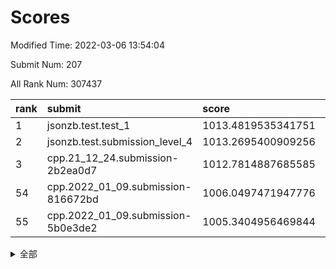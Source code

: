 # Scores

Modified Time: 2022-03-06 13:54:04

Submit Num: 207

All Rank Num: 307437

| rank |               submit               |       score        |       sigma        | pk_num |
| :--- | :--------------------------------- | :----------------- | :----------------- | :----- |
| 1    | jsonzb.test.test_1                 | 1013.4819535341751 | 0.8298738214064946 | 5938   |
| 2    | jsonzb.test.submission_level_4     | 1013.2695400909256 | 0.8008901748741539 | 5944   |
| 3    | cpp.21_12_24.submission-2b2ea0d7   | 1012.7814887685585 | 0.8045099692623514 | 5942   |
| 54   | cpp.2022_01_09.submission-816672bd | 1006.0497471947776 | 0.7193955961640366 | 5941   |
| 55   | cpp.2022_01_09.submission-5b0e3de2 | 1005.3404956469844 | 0.7254893742958024 | 5940   |


<details>
<summary>全部</summary>

| rank |                 submit                 |       score        |       sigma        | pk_num |
| :--- | :------------------------------------- | :----------------- | :----------------- | :----- |
| 1    | jsonzb.test.test_1                     | 1013.4819535341751 | 0.8298738214064946 | 5938   |
| 2    | jsonzb.test.submission_level_4         | 1013.2695400909256 | 0.8008901748741539 | 5944   |
| 3    | cpp.21_12_24.submission-2b2ea0d7       | 1012.7814887685585 | 0.8045099692623514 | 5942   |
| 4    | gobigger.level_3.submission_level_3_10 | 1011.6409682795446 | 0.772244550498647  | 5941   |
| 5    | gobigger.level_3.submission_level_3_22 | 1011.4787462768136 | 0.7499129285230339 | 5936   |
| 6    | gobigger.level_3.submission_level_3_27 | 1011.4415862033652 | 0.8113746157820021 | 5935   |
| 7    | gobigger.level_3.submission_level_3_19 | 1011.3757923353893 | 0.782994663699546  | 5939   |
| 8    | gobigger.level_3.submission_level_3_1  | 1011.0386176197568 | 0.7770492252095578 | 5941   |
| 9    | gobigger.level_3.submission_level_3_9  | 1010.9768636144893 | 0.7869617276847582 | 5938   |
| 10   | gobigger.level_3.submission_level_3_45 | 1010.9120720327112 | 0.7562616810007196 | 5942   |
| 11   | gobigger.level_3.submission_level_3_4  | 1010.8255468971907 | 0.7582510611108997 | 5942   |
| 12   | gobigger.level_3.submission_level_3_32 | 1010.8159621771573 | 0.7580599060041889 | 5944   |
| 13   | gobigger.level_3.submission_level_3_7  | 1010.7647115267478 | 0.7831813005966257 | 5939   |
| 14   | gobigger.level_3.submission_level_3_43 | 1010.7079670585666 | 0.7883229497463231 | 5941   |
| 15   | gobigger.level_3.submission_level_3_6  | 1010.6787523446995 | 0.7746721770792547 | 5934   |
| 16   | gobigger.level_3.submission_level_3_44 | 1010.454743076253  | 0.7847151064584575 | 5941   |
| 17   | gobigger.level_3.submission_level_3_48 | 1010.4324644979744 | 0.7800554154224134 | 5937   |
| 18   | gobigger.level_3.submission_level_3_31 | 1010.3198321342071 | 0.7358437856025524 | 5935   |
| 19   | gobigger.level_3.submission_level_3_29 | 1010.2474780235683 | 0.7988823331365702 | 5940   |
| 20   | gobigger.level_3.submission_level_3_11 | 1010.1922699164957 | 0.7614344397692078 | 5942   |
| 21   | gobigger.level_3.submission_level_3_23 | 1010.1246726339248 | 0.7570248330010179 | 5938   |
| 22   | gobigger.level_3.submission_level_3_21 | 1010.1217619073509 | 0.7454230572433655 | 5944   |
| 23   | gobigger.level_3.submission_level_3_25 | 1010.0923232554895 | 0.7820605619780363 | 5943   |
| 24   | gobigger.level_3.submission_level_3_13 | 1010.0031386522992 | 0.7392399143649131 | 5937   |
| 25   | gobigger.level_3.submission_level_3_28 | 1009.9755293636513 | 0.7640631540523823 | 5945   |
| 26   | gobigger.level_3.submission_level_3_17 | 1009.9413774458013 | 0.7545106377620943 | 5945   |
| 27   | gobigger.level_3.submission_level_3_38 | 1009.9280657531658 | 0.7765367315566809 | 5934   |
| 28   | gobigger.level_3.submission_level_3_39 | 1009.9022487950796 | 0.7483643236352557 | 5940   |
| 29   | gobigger.level_3.submission_level_3_26 | 1009.8969118368115 | 0.7657569797670638 | 5942   |
| 30   | gobigger.level_3.submission_level_3_0  | 1009.8912080828704 | 0.75712641089188   | 5938   |
| 31   | gobigger.level_3.submission_level_3_16 | 1009.8337503716307 | 0.7719134295712985 | 5944   |
| 32   | gobigger.level_3.submission_level_3_20 | 1009.8249284297941 | 0.7397450334924992 | 5939   |
| 33   | gobigger.level_3.submission_level_3_2  | 1009.7588307936641 | 0.7639405195138459 | 5945   |
| 34   | gobigger.level_3.submission_level_3_47 | 1009.6005902663969 | 0.7476275629843484 | 5945   |
| 35   | gobigger.level_3.submission_level_3_24 | 1009.5673106289714 | 0.742688973497636  | 5939   |
| 36   | gobigger.level_3.submission_level_3_34 | 1009.5127420883575 | 0.7567031797030196 | 5937   |
| 37   | gobigger.level_3.submission_level_3_42 | 1009.4951663605199 | 0.7387218803209044 | 5945   |
| 38   | gobigger.level_3.submission_level_3_15 | 1009.3886266635405 | 0.7515608641934834 | 5945   |
| 39   | gobigger.level_3.submission_level_3_49 | 1009.3418235190247 | 0.7429761776129078 | 5942   |
| 40   | gobigger.level_3.submission_level_3_12 | 1009.3265711223739 | 0.7522306788285504 | 5939   |
| 41   | gobigger.level_3.submission_level_3_35 | 1009.184740584194  | 0.7534987961149868 | 5943   |
| 42   | gobigger.level_3.submission_level_3_46 | 1009.114712459587  | 0.7481374259975517 | 5941   |
| 43   | gobigger.level_3.submission_level_3_5  | 1009.0616151972947 | 0.7399536997340967 | 5943   |
| 44   | gobigger.level_3.submission_level_3_18 | 1009.0448844533299 | 0.7282001284191834 | 5941   |
| 45   | gobigger.level_3.submission_level_3_41 | 1009.0427232500147 | 0.7382560697954952 | 5938   |
| 46   | gobigger.level_3.submission_level_3_37 | 1008.9837816710368 | 0.7286183820491409 | 5937   |
| 47   | gobigger.level_3.submission_level_3_30 | 1008.9248615578794 | 0.7417137476460176 | 5943   |
| 48   | gobigger.level_3.submission_level_3_8  | 1008.9091198716275 | 0.7502671970925104 | 5941   |
| 49   | gobigger.level_3.submission_level_3_14 | 1008.7131594865951 | 0.7519051089973363 | 5942   |
| 50   | gobigger.level_3.submission_level_3_33 | 1008.6507695034106 | 0.7406305000508413 | 5944   |
| 51   | gobigger.level_3.submission_level_3_40 | 1008.5734005590796 | 0.750768368409868  | 5937   |
| 52   | gobigger.level_3.submission_level_3_3  | 1008.3126026862163 | 0.7471407110589563 | 5938   |
| 53   | gobigger.level_3.submission_level_3_36 | 1007.6950231850335 | 0.7406595327778815 | 5940   |
| 54   | cpp.2022_01_09.submission-816672bd     | 1006.0497471947776 | 0.7193955961640366 | 5941   |
| 55   | cpp.2022_01_09.submission-5b0e3de2     | 1005.3404956469844 | 0.7254893742958024 | 5940   |
| 56   | gobigger.level_1.submission_level_1_28 | 1004.7955949673324 | 0.7178944211059711 | 5943   |
| 57   | gobigger.level_1.submission_level_1_37 | 1004.5767186672493 | 0.7141848720781857 | 5941   |
| 58   | gobigger.level_1.submission_level_1_5  | 1004.544266716008  | 0.7104734918121477 | 5945   |
| 59   | gobigger.level_1.submission_level_1_24 | 1004.5417258737074 | 0.7164851335791695 | 5943   |
| 60   | gobigger.level_1.submission_level_1_4  | 1004.5346383235378 | 0.7306253745643777 | 5937   |
| 61   | gobigger.level_1.submission_level_1_27 | 1004.4467838470837 | 0.7164998300657688 | 5945   |
| 62   | gobigger.level_1.submission_level_1_0  | 1004.4111623626957 | 0.7081543262965834 | 5936   |
| 63   | gobigger.level_1.submission_level_1_6  | 1004.3390510172445 | 0.7298251908556939 | 5943   |
| 64   | gobigger.level_1.submission_level_1_34 | 1004.1980092498728 | 0.7182988113464768 | 5942   |
| 65   | gobigger.level_1.submission_level_1_11 | 1004.1776460487985 | 0.7115761523300824 | 5943   |
| 66   | gobigger.level_1.submission_level_1_3  | 1004.0738644557871 | 0.7078659425155828 | 5937   |
| 67   | gobigger.level_1.submission_level_1_17 | 1003.986557783695  | 0.7112824679097655 | 5934   |
| 68   | gobigger.level_1.submission_level_1_12 | 1003.9409774701456 | 0.7249641853432769 | 5941   |
| 69   | gobigger.level_1.submission_level_1_32 | 1003.8038041858106 | 0.7226824104825222 | 5940   |
| 70   | gobigger.level_1.submission_level_1_36 | 1003.6231870117979 | 0.717948752454227  | 5940   |
| 71   | gobigger.level_1.submission_level_1_10 | 1003.5847421638674 | 0.7237418643889306 | 5944   |
| 72   | gobigger.level_1.submission_level_1_33 | 1003.5672897478689 | 0.7292391231411675 | 5940   |
| 73   | gobigger.level_1.submission_level_1_44 | 1003.5661398074913 | 0.7269994620921684 | 5941   |
| 74   | gobigger.level_1.submission_level_1_47 | 1003.5380602430369 | 0.7196220404584349 | 5943   |
| 75   | gobigger.level_1.submission_level_1_7  | 1003.5323046585472 | 0.7167533833066241 | 5940   |
| 76   | gobigger.level_1.submission_level_1_41 | 1003.5134454718582 | 0.710330367546243  | 5943   |
| 77   | gobigger.level_1.submission_level_1_2  | 1003.4686800861708 | 0.712381781214466  | 5940   |
| 78   | gobigger.level_1.submission_level_1_35 | 1003.4421647490116 | 0.7180500458914737 | 5938   |
| 79   | gobigger.level_1.submission_level_1_49 | 1003.4182861422942 | 0.7045652541971051 | 5939   |
| 80   | gobigger.level_1.submission_level_1_42 | 1003.2787420036315 | 0.7094666741766185 | 5943   |
| 81   | gobigger.level_1.submission_level_1_16 | 1003.2740315197682 | 0.7291929607512335 | 5938   |
| 82   | gobigger.level_1.submission_level_1_46 | 1003.2481320536269 | 0.7146778663814334 | 5941   |
| 83   | gobigger.level_1.submission_level_1_43 | 1003.2336561655991 | 0.7255352991759542 | 5940   |
| 84   | gobigger.level_1.submission_level_1_9  | 1003.2336341469238 | 0.7152932393311515 | 5940   |
| 85   | gobigger.level_1.submission_level_1_25 | 1003.221940753678  | 0.7157364244844908 | 5942   |
| 86   | gobigger.level_1.submission_level_1_26 | 1003.1419815888237 | 0.7109127760930176 | 5944   |
| 87   | gobigger.level_1.submission_level_1_14 | 1003.1244500549434 | 0.7171978818901602 | 5941   |
| 88   | gobigger.level_1.submission_level_1_15 | 1003.1142541084174 | 0.7135847764837211 | 5943   |
| 89   | gobigger.level_1.submission_level_1_48 | 1002.96093183384   | 0.7075901657922677 | 5940   |
| 90   | gobigger.level_1.submission_level_1_8  | 1002.951932343711  | 0.7138852579136344 | 5942   |
| 91   | gobigger.level_1.submission_level_1_45 | 1002.8919607697237 | 0.7178038817303798 | 5940   |
| 92   | gobigger.level_1.submission_level_1_30 | 1002.8811867326217 | 0.7138208698205641 | 5942   |
| 93   | gobigger.level_1.submission_level_1_39 | 1002.7988680495432 | 0.7229763884754457 | 5941   |
| 94   | gobigger.level_1.submission_level_1_21 | 1002.77499991027   | 0.7201477208847964 | 5945   |
| 95   | gobigger.level_1.submission_level_1_18 | 1002.7427878281718 | 0.7115507595119791 | 5938   |
| 96   | gobigger.level_1.submission_level_1_31 | 1002.6506056555762 | 0.7147885703855701 | 5943   |
| 97   | gobigger.level_1.submission_level_1_22 | 1002.6353833548699 | 0.6993197200367487 | 5942   |
| 98   | gobigger.level_1.submission_level_1_40 | 1002.6151269305574 | 0.7236203067028042 | 5941   |
| 99   | gobigger.level_1.submission_level_1_38 | 1002.5867936433904 | 0.7060712384733618 | 5939   |
| 100  | gobigger.level_1.submission_level_1_19 | 1002.5559473611045 | 0.7149039584636846 | 5945   |
| 101  | gobigger.level_1.submission_level_1_1  | 1002.4582175528877 | 0.7025845499455305 | 5941   |
| 102  | gobigger.level_1.submission_level_1_20 | 1002.3753651530276 | 0.711995462107856  | 5940   |
| 103  | gobigger.level_1.submission_level_1_23 | 1002.272868273639  | 0.704693924303736  | 5940   |
| 104  | gobigger.level_1.submission_level_1_13 | 1002.220039216491  | 0.7060842854589574 | 5936   |
| 105  | gobigger.level_1.submission_level_1_29 | 1001.9511217857794 | 0.7150965812897424 | 5938   |
| 106  | gobigger.random.submission_random_28   | 997.5205345384647  | 0.7073467276983586 | 5941   |
| 107  | gobigger.random.submission_random_1    | 997.4754518000516  | 0.7086534377762078 | 5942   |
| 108  | gobigger.random.submission_random_4    | 997.2307020657788  | 0.7092566857206991 | 5940   |
| 109  | gobigger.random.submission_random_20   | 997.2099738142367  | 0.7124752188828513 | 5941   |
| 110  | gobigger.random.submission_random_49   | 996.9170950190123  | 0.721776018002041  | 5939   |
| 111  | gobigger.random.submission_random_34   | 996.8467806522177  | 0.7085340548802039 | 5944   |
| 112  | gobigger.random.submission_random_46   | 996.8288502554585  | 0.7045959952694223 | 5939   |
| 113  | gobigger.random.submission_random_15   | 996.612831852152   | 0.7172946934223533 | 5945   |
| 114  | gobigger.random.submission_random_42   | 996.6097927833761  | 0.7059868513288432 | 5944   |
| 115  | gobigger.random.submission_random_12   | 996.5819160261138  | 0.7119644245694856 | 5946   |
| 116  | gobigger.random.submission_random_40   | 996.5708339417417  | 0.7282584052127633 | 5940   |
| 117  | gobigger.random.submission_random_35   | 996.5139720349798  | 0.7069948629449175 | 5943   |
| 118  | gobigger.random.submission_random_39   | 996.4578893911975  | 0.7064860809414862 | 5940   |
| 119  | gobigger.random.submission_random_38   | 996.4226952658788  | 0.6980089429298116 | 5944   |
| 120  | gobigger.random.submission_random_36   | 996.3466310223959  | 0.7071121406109517 | 5937   |
| 121  | gobigger.random.submission_random_44   | 996.3383548263213  | 0.711466854659435  | 5940   |
| 122  | gobigger.random.submission_random_26   | 996.3263563742819  | 0.7077120856888016 | 5942   |
| 123  | gobigger.random.submission_random_43   | 996.2520074041042  | 0.7041194636251744 | 5935   |
| 124  | gobigger.random.submission_random_23   | 996.232514239321   | 0.7093082064423333 | 5941   |
| 125  | gobigger.random.submission_random_33   | 996.1198604800131  | 0.7112318772118804 | 5934   |
| 126  | gobigger.random.submission_random_6    | 996.0525468310926  | 0.7155304081057455 | 5942   |
| 127  | gobigger.random.submission_random_2    | 996.0462776303148  | 0.7167882068055653 | 5939   |
| 128  | gobigger.random.submission_random_24   | 996.0198313400168  | 0.7134268750693501 | 5940   |
| 129  | gobigger.random.submission_random_14   | 996.0033825187828  | 0.7233369321199341 | 5945   |
| 130  | gobigger.random.submission_random_13   | 995.9250514641665  | 0.7191401493095124 | 5943   |
| 131  | gobigger.random.submission_random_29   | 995.8923613615799  | 0.7114132665316297 | 5942   |
| 132  | gobigger.random.submission_random_22   | 995.8599088864412  | 0.7007417285719174 | 5942   |
| 133  | gobigger.random.submission_random_21   | 995.8204616294743  | 0.7134300492426756 | 5944   |
| 134  | gobigger.random.submission_random_19   | 995.7721000191788  | 0.7227791005271653 | 5939   |
| 135  | gobigger.random.submission_random_41   | 995.7701991652789  | 0.7291711182499058 | 5942   |
| 136  | gobigger.random.submission_random_9    | 995.7011042604898  | 0.6995588266924023 | 5939   |
| 137  | gobigger.random.submission_random_10   | 995.6734335033149  | 0.7144018359108126 | 5944   |
| 138  | gobigger.random.submission_random_45   | 995.6411843847501  | 0.7266883511197528 | 5942   |
| 139  | gobigger.random.submission_random_47   | 995.6257420748684  | 0.7196019836982844 | 5938   |
| 140  | gobigger.random.submission_random_31   | 995.6246910978192  | 0.7297260284502879 | 5935   |
| 141  | gobigger.random.submission_random_37   | 995.6217875830278  | 0.7074250797575203 | 5945   |
| 142  | gobigger.random.submission_random_0    | 995.59501956628    | 0.711984943254431  | 5939   |
| 143  | gobigger.random.submission_random_18   | 995.5198250817922  | 0.718255199574939  | 5942   |
| 144  | gobigger.random.submission_random_27   | 995.5007799684596  | 0.7213597379017036 | 5944   |
| 145  | gobigger.random.submission_random_32   | 995.4752555347725  | 0.7193111731635947 | 5945   |
| 146  | gobigger.random.submission_random_48   | 995.4390028952321  | 0.7242899875844631 | 5941   |
| 147  | gobigger.random.submission_random_11   | 995.4172348899575  | 0.7226074022832554 | 5937   |
| 148  | gobigger.random.submission_random_7    | 995.3753762121361  | 0.7017717550393683 | 5944   |
| 149  | gobigger.random.submission_random_3    | 995.3604415292281  | 0.7251883931381204 | 5942   |
| 150  | gobigger.random.submission_random_25   | 995.2804522092939  | 0.7079207209819234 | 5944   |
| 151  | gobigger.random.submission_random_16   | 995.1864664253951  | 0.7080060472292455 | 5945   |
| 152  | gobigger.random.submission_random_30   | 995.1156533449603  | 0.7178205662715732 | 5940   |
| 153  | gobigger.random.submission_random_8    | 995.048028359426   | 0.7195703963882126 | 5939   |
| 154  | gobigger.random.submission_random_5    | 994.9584275191702  | 0.7323441679469881 | 5938   |
| 155  | gobigger.random.submission_random_17   | 994.7109378947916  | 0.7051727882710279 | 5940   |
| 156  | gobigger.level_2.submission_level_2_8  | 993.293055489676   | 0.7318942101493926 | 5939   |
| 157  | gobigger.level_2.submission_level_2_44 | 993.2802666949152  | 0.7205382793127598 | 5938   |
| 158  | gobigger.level_2.submission_level_2_12 | 993.2230261297747  | 0.7357265859801105 | 5941   |
| 159  | gobigger.level_2.submission_level_2_4  | 992.9077312847828  | 0.7351226155628559 | 5942   |
| 160  | gobigger.level_2.submission_level_2_1  | 992.6682369952199  | 0.7380785647978141 | 5940   |
| 161  | gobigger.level_2.submission_level_2_31 | 992.6521943033207  | 0.7544871826287336 | 5946   |
| 162  | gobigger.level_2.submission_level_2_22 | 992.6353264140165  | 0.7434326890684121 | 5939   |
| 163  | gobigger.level_2.submission_level_2_42 | 992.6251592774428  | 0.7366475226964602 | 5941   |
| 164  | gobigger.level_2.submission_level_2_24 | 992.5816558783555  | 0.7268618298371443 | 5940   |
| 165  | gobigger.level_2.submission_level_2_26 | 992.5808763947058  | 0.7523866353551416 | 5937   |
| 166  | gobigger.level_2.submission_level_2_30 | 992.4588067101986  | 0.7413735138868621 | 5940   |
| 167  | gobigger.level_2.submission_level_2_36 | 992.4506007061664  | 0.7462987503033987 | 5939   |
| 168  | gobigger.level_2.submission_level_2_6  | 992.4452184192002  | 0.7520995107246947 | 5939   |
| 169  | gobigger.level_2.submission_level_2_3  | 992.4131699146999  | 0.7393416288095895 | 5939   |
| 170  | gobigger.level_2.submission_level_2_18 | 992.4096364763001  | 0.7591825256246403 | 5942   |
| 171  | gobigger.level_2.submission_level_2_9  | 992.3940720310374  | 0.7504354435391353 | 5939   |
| 172  | gobigger.level_2.submission_level_2_2  | 992.3310452471286  | 0.7408235350476496 | 5944   |
| 173  | gobigger.level_2.submission_level_2_11 | 992.3273522505102  | 0.7227055894260382 | 5941   |
| 174  | gobigger.level_2.submission_level_2_41 | 992.2319265846422  | 0.740910781762939  | 5936   |
| 175  | gobigger.level_2.submission_level_2_37 | 992.1814146461004  | 0.7373100482716557 | 5943   |
| 176  | gobigger.level_2.submission_level_2_19 | 992.1693685494423  | 0.7411230988598574 | 5939   |
| 177  | gobigger.level_2.submission_level_2_29 | 992.1578689822138  | 0.7327195869632295 | 5947   |
| 178  | gobigger.level_2.submission_level_2_7  | 992.1349305149928  | 0.7582301150864312 | 5941   |
| 179  | gobigger.level_2.submission_level_2_33 | 992.1335761621324  | 0.7520153564932784 | 5944   |
| 180  | gobigger.level_2.submission_level_2_23 | 992.104666628135   | 0.7491771660708975 | 5941   |
| 181  | gobigger.level_2.submission_level_2_15 | 992.0814450283335  | 0.7682374848379466 | 5940   |
| 182  | gobigger.level_2.submission_level_2_0  | 992.0659957937352  | 0.748590522163901  | 5938   |
| 183  | gobigger.level_2.submission_level_2_39 | 992.0615391052935  | 0.7486420638909238 | 5944   |
| 184  | gobigger.level_2.submission_level_2_10 | 992.048252835304   | 0.7591392403489559 | 5947   |
| 185  | gobigger.level_2.submission_level_2_46 | 991.9261906930627  | 0.7786531749932212 | 5943   |
| 186  | gobigger.level_2.submission_level_2_21 | 991.8802429529156  | 0.7500400875682147 | 5944   |
| 187  | gobigger.level_2.submission_level_2_40 | 991.8699601666505  | 0.7558771542054131 | 5940   |
| 188  | gobigger.level_2.submission_level_2_17 | 991.8214813718768  | 0.7528303126095816 | 5939   |
| 189  | gobigger.level_2.submission_level_2_43 | 991.7905539511117  | 0.7621493371089534 | 5942   |
| 190  | gobigger.level_2.submission_level_2_14 | 991.7404040351563  | 0.749942575138141  | 5941   |
| 191  | gobigger.level_2.submission_level_2_34 | 991.6796236694462  | 0.7390362408766652 | 5940   |
| 192  | gobigger.level_2.submission_level_2_20 | 991.6533828705743  | 0.7481961254281841 | 5940   |
| 193  | gobigger.level_2.submission_level_2_5  | 991.6036611432575  | 0.7438775052416766 | 5942   |
| 194  | gobigger.level_2.submission_level_2_35 | 991.5986933189907  | 0.7403588343346894 | 5942   |
| 195  | gobigger.level_2.submission_level_2_16 | 991.5981010730969  | 0.7644792644792839 | 5941   |
| 196  | gobigger.level_2.submission_level_2_47 | 991.5745643499504  | 0.7548125324443662 | 5935   |
| 197  | gobigger.level_2.submission_level_2_13 | 991.4124455639078  | 0.752659620234226  | 5944   |
| 198  | gobigger.level_2.submission_level_2_27 | 991.3667809141062  | 0.7350155798335452 | 5941   |
| 199  | gobigger.level_2.submission_level_2_49 | 991.3451203772634  | 0.7649143597252556 | 5940   |
| 200  | gobigger.level_2.submission_level_2_48 | 991.2065006307496  | 0.7442801800966237 | 5937   |
| 201  | gobigger.level_2.submission_level_2_25 | 991.0852878466051  | 0.752374821532552  | 5937   |
| 202  | gobigger.level_2.submission_level_2_32 | 991.0515969871204  | 0.762286651147151  | 5944   |
| 203  | gobigger.level_2.submission_level_2_38 | 990.6742641968184  | 0.7527024222463566 | 5942   |
| 204  | gobigger.level_2.submission_level_2_45 | 990.4941682823519  | 0.7573724990211866 | 5944   |
| 205  | gobigger.level_2.submission_level_2_28 | 989.9925895387261  | 0.7553116154519642 | 5939   |
| 206  | gobigger.none.submission_none_0        | 976.394555966958   | 1.390786048547253  | 5940   |
| 207  | gobigger.none.submission_none_1        | 976.1587067780962  | 1.371991495384444  | 5941   |

</details>